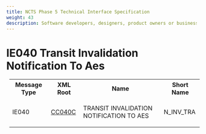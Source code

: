 ```yaml
---
title: NCTS Phase 5 Technical Interface Specification
weight: 43
description: Software developers, designers, product owners or business analysts. Integrate your software with the ERMIS service
---
```

# IE040 Transit Invalidation Notification To Aes
<table cellspacing="0" style="border-collapse:collapse;margin-left:6pt">
 <tr>
  <th>
   Message Type
  </th>
  <th>
   XML Root
  </th>
  <th>
   Name
  </th>
  <th>
   Short Name
  </th>
 </tr>
 <tr style="height:24pt">
  <td style="">
   <p class="s3" style="">
    IE040
   </p>
  </td>
  <td style="">
   <a href="https://github.com/hmrc/transit-movements-validator/blob/main/conf/xsd/cc040c.xsd">
    CC040C
   </a>
  </td>
  <td style="">
   <p class="s3" style="">
    TRANSIT INVALIDATION NOTIFICATION TO AES
   </p>
  </td>
  <td style="">
   N_INV_TRA
  </td>
 </tr>
</table>